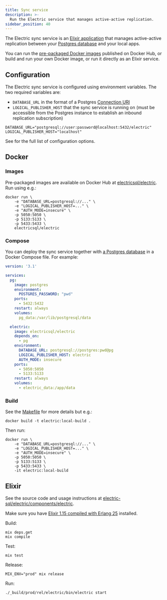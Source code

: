 ```yaml
---
title: Sync service
description: >-
  Run the Electric service that manages active-active replication.
sidebar_position: 40
---
```


The Electric sync service is an [Elixir application](https://elixir-lang.org) that manages active-active replication between your [Postgres database](./postgres.md) and your local apps.

You can run the [pre-packaged Docker images](#images) published on Docker Hub, or build and run your own Docker image, or run it directly as an Elixir service.

## Configuration

The Electric sync service is configured using environment variables. The two required variables are:

- `DATABASE_URL` in the format of a Postgres [Connection URI](https://www.postgresql.org/docs/current/libpq-connect.html#id-1.7.3.8.3.6)
- `LOGICAL_PUBLISHER_HOST` that the sync service is running on (must be accessible from the Postgres instance to establish an inbound replication subscription)

```shell
DATABASE_URL="postgresql://user:password@localhost:5432/electric"
LOGICAL_PUBLISHER_HOST="localhost"
```

See <DocPageLink path="api/service" /> for the full list of configuration options.

## Docker

### Images

Pre-packaged images are available on Docker Hub at [electricsql/electric](https://hub.docker.com/r/electricsql/electric). Run using e.g.:

```shell
docker run \
    -e "DATABASE_URL=postgresql://..." \
    -e "LOGICAL_PUBLISHER_HOST=..." \
    -e "AUTH_MODE=insecure" \
    -p 5050:5050 \
    -p 5133:5133 \
    -p 5433:5433 \
    electricsql/electric
```

### Compose

You can deploy the sync service together with [a Postgres database](./postgres.md) in a Docker Compose file. For example:

```yaml
version: '3.1'

services:
  pg:
    image: postgres
    environment:
      POSTGRES_PASSWORD: "pwd"
    ports:
      - 5432:5432
    restart: always
    volumes:
      pg_data:/var/lib/postgresql/data

  electric:
    image: electricsql/electric
    depends_on:
      - pg
    environment:
      DATABASE_URL: postgresql://postgres:pwd@pg
      LOGICAL_PUBLISHER_HOST: electric
      AUTH_MODE: insecure
    ports:
      - 5050:5050
      - 5133:5133
    restart: always
    volumes:
      - electric_data:/app/data
```

### Build

See the [Makefile](https://github.com/electric-sql/electric/blob/main/components/electric/Makefile) for more details but e.g.:

```shell
docker build -t electric:local-build .
```

Then run:

```shell
docker run \
    -e "DATABASE_URL=postgresql://..." \
    -e "LOGICAL_PUBLISHER_HOST=..." \
    -e "AUTH_MODE=insecure" \
    -p 5050:5050 \
    -p 5133:5133 \
    -p 5433:5433 \
    -it electric:local-build
```

## Elixir

See the source code and usage instructions at [electric-sql/electric/components/electric](https://github.com/electric-sql/electric/tree/main/components/electric#readme).

Make sure you have [Elixir 1.15 compiled with Erlang 25](https://thinkingelixir.com/install-elixir-using-asdf/) installed.

Build:

```shell
mix deps.get
mix compile
```

Test:

```shell
mix test
```

Release:

```shell
MIX_ENV="prod" mix release
```

Run:

```shell
./_build/prod/rel/electric/bin/electric start
```
